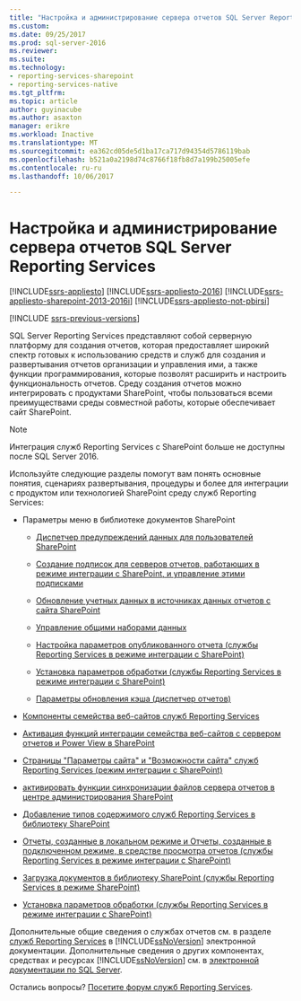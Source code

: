 ```yaml
---
title: "Настройка и администрирование сервера отчетов SQL Server Reporting Services | Документы Microsoft"
ms.custom: 
ms.date: 09/25/2017
ms.prod: sql-server-2016
ms.reviewer: 
ms.suite: 
ms.technology:
- reporting-services-sharepoint
- reporting-services-native
ms.tgt_pltfrm: 
ms.topic: article
author: guyinacube
ms.author: asaxton
manager: erikre
ms.workload: Inactive
ms.translationtype: MT
ms.sourcegitcommit: ea362cd05de5d1ba17ca717d94354d5786119bab
ms.openlocfilehash: b521a0a2198d74c8766f18fb8d7a199b25005efe
ms.contentlocale: ru-ru
ms.lasthandoff: 10/06/2017

---
```

# <a name="configuration-and-administration-of-a-sql-server-reporting-services-report-server"></a>Настройка и администрирование сервера отчетов SQL Server Reporting Services

[!INCLUDE[ssrs-appliesto](../../includes/ssrs-appliesto.md)] [!INCLUDE[ssrs-appliesto-2016](../../includes/ssrs-appliesto-2016.md)] [!INCLUDE[ssrs-appliesto-sharepoint-2013-2016i](../../includes/ssrs-appliesto-sharepoint-2013-2016.md)] [!INCLUDE[ssrs-appliesto-not-pbirsi](../../includes/ssrs-appliesto-not-pbirs.md)]

[!INCLUDE [ssrs-previous-versions](../../includes/ssrs-previous-versions.md)]

SQL Server Reporting Services представляют собой серверную платформу для создания отчетов, которая предоставляет широкий спектр готовых к использованию средств и служб для создания и развертывания отчетов организации и управления ими, а также функции программирования, которые позволят расширить и настроить функциональность отчетов. Среду создания отчетов можно интегрировать с продуктами SharePoint, чтобы пользоваться всеми преимуществами среды совместной работы, которые обеспечивает сайт SharePoint.

> [!NOTE]
> Интеграция служб Reporting Services с SharePoint больше не доступны после SQL Server 2016.

Используйте следующие разделы помогут вам понять основные понятия, сценариях развертывания, процедуры и более для интеграции с продуктом или технологией SharePoint среду служб Reporting Services:  
  
-   Параметры меню в библиотеке документов SharePoint  
  
    -   [Диспетчер предупреждений данных для пользователей SharePoint](../../reporting-services/data-alert-manager-for-sharepoint-users.md)  
  
    -   [Создание подписок для серверов отчетов, работающих в режиме интеграции с SharePoint, и управление этими подписками](../../reporting-services/subscriptions/create-and-manage-subscriptions-for-sharepoint-mode-report-servers.md)  
  
    -   [Обновление учетных данных в источниках данных отчетов с сайта SharePoint](../../reporting-services/report-data/update-credentials-in-report-data-sources-from-a-sharepoint-site.md)  
  
    -   [Управление общими наборами данных](../../reporting-services/report-data/manage-shared-datasets.md)  
  
    -   [Настройка параметров опубликованного отчета (службы Reporting Services в режиме интеграции с SharePoint)](../../reporting-services/report-design/set-parameters-on-a-published-report-sharepoint-integrated-mode.md)  
  
    -   [Установка параметров обработки (службы Reporting Services в режиме интеграции с SharePoint)](../../reporting-services/report-server-sharepoint/set-processing-options-reporting-services-in-sharepoint-integrated-mode.md)  
  
    -   [Параметры обновления кэша (диспетчер отчетов)](http://msdn.microsoft.com/library/227da40c-6bd2-48ec-aa9c-50ce6c1ca3a6)  
  
-   [Компоненты семейства веб-сайтов служб Reporting Services](../../reporting-services/report-server-sharepoint/site-collection-features-reporting-services.md)  
  
-   [Активация функций интеграции семейства веб-сайтов с сервером отчетов и Power View в SharePoint](../../reporting-services/report-server-sharepoint/site-collection-features-report-server-and-power-view.md)  
  
-   [Страницы "Параметры сайта" и "Возможности сайта" служб Reporting Services (режим интеграции с SharePoint)](../../reporting-services/report-server-sharepoint/site-settings-and-features-reporting-services.md)  
  
-   [активировать функции синхронизации файлов сервера отчетов в центре администрирования SharePoint](../../reporting-services/report-server-sharepoint/activate-the-report-server-file-sync-feature-in-sharepoint-ca.md)  
  
-   [Добавление типов содержимого служб Reporting Services в библиотеку SharePoint](../../reporting-services/report-server-sharepoint/add-reporting-services-content-types-to-a-sharepoint-library.md)  
  
-   [Отчеты, созданные в локальном режиме и Отчеты, созданные в подключенном режиме, в средстве просмотра отчетов &#40;службы Reporting Services в режиме интеграции с SharePoint&#41;](../../reporting-services/report-server-sharepoint/local-mode-vs-connected-mode-reports-in-the-report-viewer.md)  
  
-   [Загрузка документов в библиотеку SharePoint (службы Reporting Services в режиме SharePoint)](../../reporting-services/report-server-sharepoint/upload-documents-to-a-sharepoint-library-reporting-services-in-sharepoint-mode.md)  
  
-   [Установка параметров обработки (службы Reporting Services в режиме интеграции с SharePoint)](../../reporting-services/report-server-sharepoint/set-processing-options-reporting-services-in-sharepoint-integrated-mode.md)  
  
 Дополнительные общие сведения о службах отчетов см. в разделе [служб Reporting Services](../../reporting-services/create-deploy-and-manage-mobile-and-paginated-reports.md) в [!INCLUDE[ssNoVersion](../../includes/ssnoversion-md.md)] электронной документации. Дополнительные сведения о других компонентах, средствах и ресурсах [!INCLUDE[ssNoVersion](../../includes/ssnoversion-md.md)] см. в [электронной документации по SQL Server](../../sql-server/sql-server-technical-documentation.md).  

Остались вопросы? [Посетите форум служб Reporting Services](http://go.microsoft.com/fwlink/?LinkId=620231).

